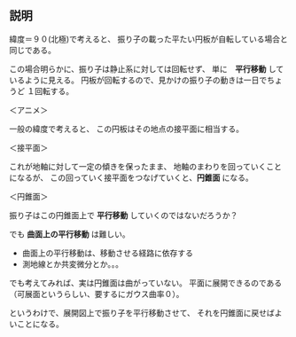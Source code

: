 
## 説明

緯度＝９０(北極)で考えると、
振り子の載った平たい円板が自転している場合と同じである。

この場合明らかに、振り子は静止系に対しては回転せず、
単に　**平行移動** しているように見える。
円板が回転するので、見かけの振り子の動きは一日でちょうど
１回転する。

＜アニメ＞

一般の緯度で考えると、
この円板はその地点の接平面に相当する。

＜接平面＞

これが地軸に対して一定の傾きを保ったまま、
地軸のまわりを回っていくことになるが、
この回っていく接平面をつなげていくと、**円錐面** になる。

＜円錐面＞

振り子はこの円錐面上で **平行移動** していくのではないだろうか？

でも **曲面上の平行移動** は難しい。

 *  曲面上の平行移動は、移動させる経路に依存する
 *  測地線とか共変微分とか。。。

でも考えてみれば、実は円錐面は曲がっていない。
平面に展開できるのである（可展面というらしい、要するにガウス曲率０）。

というわけで、展開図上で振り子を平行移動させて、
それを円錐面に戻せばよいことになる。









